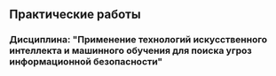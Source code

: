 ## Практические работы
### Дисциплина: "Применение технологий искусственного интеллекта и машинного обучения для поиска угроз информационной безопасности"